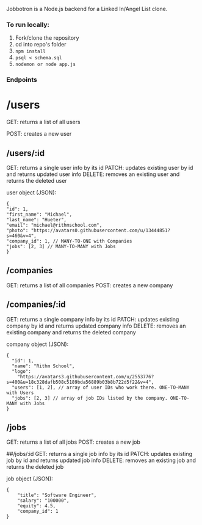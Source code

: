 Jobbotron is a Node.js backend for a Linked In/Angel List clone.

### To run locally:

1. Fork/clone the repository
2. cd into repo's folder
3. `npm install`
4. `psql < schema.sql`
5. `nodemon or node app.js`

### Endpoints

# /users

GET: returns a list of all users

POST: creates a new user

## /users/:id

GET: returns a single user info by its id
PATCH: updates existing user by id and returns updated user info
DELETE: removes an existing user and returns the deleted user

user object (JSON):

```
{
"id": 1,
"first_name": "Michael",
"last_name": "Hueter",
"email": "michael@rithmschool.com",
"photo": "https://avatars0.githubusercontent.com/u/13444851?s=460&v=4",
"company_id": 1, // MANY-TO-ONE with Companies
"jobs": [2, 3] // MANY-TO-MANY with Jobs
}
```

## /companies

GET: returns a list of all companies
POST: creates a new company

## /companies/:id

GET: returns a single company info by its id
PATCH: updates existing company by id and returns updated company info
DELETE: removes an existing company and returns the deleted company

company object (JSON):

```
{
  "id": 1,
  "name": "Rithm School",
  "logo":
    "https://avatars3.githubusercontent.com/u/2553776?s=400&u=18c328dafb508c5189bda56889b03b8b722d5f22&v=4",
  "users": [1, 2], // array of user IDs who work there. ONE-TO-MANY with Users
  "jobs": [2, 3] // array of job IDs listed by the company. ONE-TO-MANY with Jobs
}
```

## /jobs

GET: returns a list of all jobs
POST: creates a new job

##/jobs/:id
GET: returns a single job info by its id
PATCH: updates existing job by id and returns updated job info
DELETE: removes an existing job and returns the deleted job

job object (JSON):

```
{
    "title": "Software Engineer",
    "salary": "100000",
    "equity": 4.5,
    "company_id": 1
}
```
